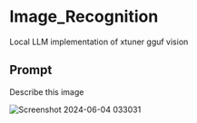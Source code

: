 # Image_Recognition

Local LLM implementation of xtuner gguf vision 

## Prompt
Describe this image

![Screenshot 2024-06-04 033031](https://github.com/subzero11/LLM_Image_Recognition/assets/16353348/4fa03244-47c6-4655-8a5b-9c968f0ad2d6)
